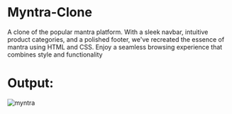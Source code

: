 # Myntra-Clone
A clone of the popular mantra platform. With a sleek navbar, intuitive product categories, and a polished footer, we've recreated the essence of mantra using HTML and CSS. Enjoy a seamless browsing experience that combines style and functionality

# Output:

![myntra](https://github.com/ind-abhishek/Myntra-Clone/assets/101976775/f6c70e56-143e-4d22-b185-47d1dd327a03)
